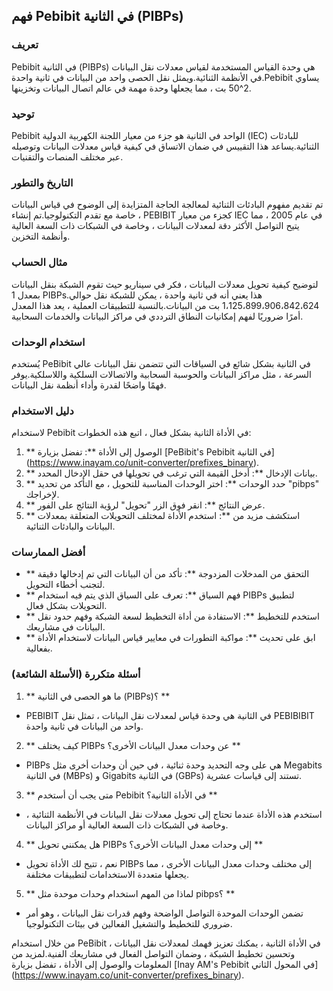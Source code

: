 ## فهم Pebibit في الثانية (PIBPs)

### تعريف
Pebibit في الثانية (PIBPs) هي وحدة القياس المستخدمة لقياس معدلات نقل البيانات في الأنظمة الثنائية.ويمثل نقل الحصى واحد من البيانات في ثانية واحدة.Pebibit يساوي 2^50 بت ، مما يجعلها وحدة مهمة في عالم اتصال البيانات وتخزينها.

### توحيد
Pebibit الواحد في الثانية هو جزء من معيار اللجنة الكهربية الدولية (IEC) للبادئات الثنائية.يساعد هذا التقييس في ضمان الاتساق في كيفية قياس معدلات البيانات وتوصيله عبر مختلف المنصات والتقنيات.

### التاريخ والتطور
تم تقديم مفهوم البادئات الثنائية لمعالجة الحاجة المتزايدة إلى الوضوح في قياس البيانات ، خاصة مع تقدم التكنولوجيا.تم إنشاء PEBIBIT كجزء من معيار IEC في عام 2005 ، مما يتيح التواصل الأكثر دقة لمعدلات البيانات ، وخاصة في الشبكات ذات السعة العالية وأنظمة التخزين.

### مثال الحساب
لتوضيح كيفية تحويل معدلات البيانات ، فكر في سيناريو حيث تقوم الشبكة بنقل البيانات بمعدل 1 PIBPs.هذا يعني أنه في ثانية واحدة ، يمكن للشبكة نقل حوالي 1،125،899،906،842،624 بت من البيانات.بالنسبة للتطبيقات العملية ، يعد هذا المعدل أمرًا ضروريًا لفهم إمكانيات النطاق الترددي في مراكز البيانات والخدمات السحابية.

### استخدام الوحدات
يُستخدم PeBibit في الثانية بشكل شائع في السياقات التي تتضمن نقل البيانات عالي السرعة ، مثل مراكز البيانات والحوسبة السحابية والاتصالات السلكية واللاسلكية.يوفر فهمًا واضحًا لقدرة وأداء أنظمة نقل البيانات.

### دليل الاستخدام
لاستخدام Pebibit في الأداة الثانية بشكل فعال ، اتبع هذه الخطوات:
1. ** الوصول إلى الأداة **: تفضل بزيارة [PeBibit's Pebibit في الثانية] (https://www.inayam.co/unit-converter/prefixes_binary).
2. ** بيانات الإدخال **: أدخل القيمة التي ترغب في تحويلها في حقل الإدخال المحدد.
3. ** حدد الوحدات **: اختر الوحدات المناسبة للتحويل ، مع التأكد من تحديد "pibps" لإخراجك.
4. ** عرض النتائج **: انقر فوق الزر "تحويل" لرؤية النتائج على الفور.
5. ** استكشف مزيد من **: استخدم الأداة لمختلف التحويلات المتعلقة بمعدلات البيانات والبادئات الثنائية.

### أفضل الممارسات
- ** التحقق من المدخلات المزدوجة **: تأكد من أن البيانات التي تم إدخالها دقيقة لتجنب أخطاء التحويل.
- ** فهم السياق **: تعرف على السياق الذي يتم فيه استخدام PIBPs لتطبيق التحويلات بشكل فعال.
- ** استخدم للتخطيط **: الاستفادة من أداة التخطيط لسعة الشبكة وفهم حدود نقل البيانات في مشاريعك.
- ** ابق على تحديث **: مواكبة التطورات في معايير قياس البيانات لاستخدام الأداة بفعالية.

### أسئلة متكررة (الأسئلة الشائعة)

1. ** ما هو الحصى في الثانية (PIBPs)؟ **
- PEBIBIT في الثانية هي وحدة قياس لمعدلات نقل البيانات ، تمثل نقل PEBIBIBIT واحد من البيانات في ثانية واحدة.

2. ** كيف يختلف PIBPs عن وحدات معدل البيانات الأخرى؟ **
- PIBPs هي على وجه التحديد وحدة ثنائية ، في حين أن وحدات أخرى مثل Megabits في الثانية (MBPs) و Gigabits في الثانية (GBPs) تستند إلى قياسات عشرية.

3. ** متى يجب أن أستخدم Pebibit في الأداة الثانية؟ **
- استخدم هذه الأداة عندما تحتاج إلى تحويل معدلات نقل البيانات في الأنظمة الثنائية ، وخاصة في الشبكات ذات السعة العالية أو مراكز البيانات.

4. ** هل يمكنني تحويل PIBPs إلى وحدات معدل البيانات الأخرى؟ **
- نعم ، تتيح لك الأداة تحويل PIBPs إلى مختلف وحدات معدل البيانات الأخرى ، مما يجعلها متعددة الاستخدامات لتطبيقات مختلفة.

5. ** لماذا من المهم استخدام وحدات موحدة مثل pibps؟ **
- تضمن الوحدات الموحدة التواصل الواضحة وفهم قدرات نقل البيانات ، وهو أمر ضروري للتخطيط والتشغيل الفعالين في بيئات التكنولوجيا.

من خلال استخدام PeBibit في الأداة الثانية ، يمكنك تعزيز فهمك لمعدلات نقل البيانات ، وتحسين تخطيط الشبكة ، وضمان التواصل الفعال في مشاريعك الفنية.لمزيد من المعلومات والوصول إلى الأداة ، تفضل بزيارة [Inay AM's Pebibit في المحول الثاني] (https://www.inayam.co/unit-converter/prefixes_binary).